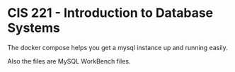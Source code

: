 # CIS 221 - Introduction to Database Systems

The docker compose helps you get a mysql instance up and running easily.

Also the files are MySQL WorkBench files.

